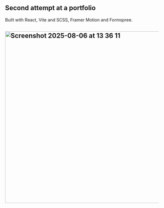 ## Second attempt at a portfolio

Built with React, Vite and SCSS, Framer Motion and Formspree.


## <img width="953" height="563" alt="Screenshot 2025-08-06 at 13 36 11" src="https://github.com/user-attachments/assets/d786547e-4d0f-412e-ba88-2c39ebd14ac0" />


